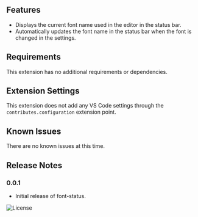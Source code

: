 ## Features

- Displays the current font name used in the editor in the status bar.
- Automatically updates the font name in the status bar when the font is changed in the settings.

## Requirements

This extension has no additional requirements or dependencies.

## Extension Settings

This extension does not add any VS Code settings through the `contributes.configuration` extension point.

## Known Issues

There are no known issues at this time.

## Release Notes

### 0.0.1

- Initial release of font-status.

![License](https://img.shields.io/badge/license-MIT-blue.svg)
